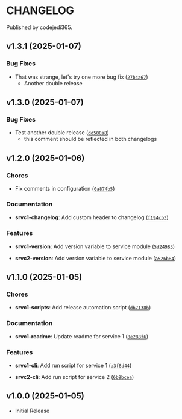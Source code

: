 # CHANGELOG

Published by codejedi365.

<!-- version list -->

## v1.3.1 (2025-01-07)

### Bug Fixes

- That was strange, let's try one more bug fix ([`27b4a67`](https://github.com/marc-at-brightnight/psr-monorepo-poweralpha/commit/27b4a6792c0e305c0ba3b667c084dfb1ce856575))
    - Another double release


## v1.3.0 (2025-01-07)

### Bug Fixes

- Test another double release ([`dd500a8`](https://github.com/marc-at-brightnight/psr-monorepo-poweralpha/commit/dd500a820e6191f57a97d2c068a8309255846808))
    - this comment should be reflected in both changelogs


## v1.2.0 (2025-01-06)

### Chores

- Fix comments in configuration ([`0a874b5`](https://github.com/codejedi365/psr-monorepo-poweralpha/commit/0a874b5b7a86f5c10b0403d670457d895c1411ea))

### Documentation

- **srvc1-changelog**: Add custom header to changelog ([`f194cb3`](https://github.com/codejedi365/psr-monorepo-poweralpha/commit/f194cb335b2bf8c1b8391b9f379735e422e4ea34))

### Features

- **srvc1-version**: Add version variable to service module ([`5d24983`](https://github.com/codejedi365/psr-monorepo-poweralpha/commit/5d24983d88b76e2d1c51706bb1fd5c24f66baf88))

- **srvc2-version**: Add version variable to service module ([`a526b84`](https://github.com/codejedi365/psr-monorepo-poweralpha/commit/a526b84af2e2138abd2545b04cf5bb331bf20079))


## v1.1.0 (2025-01-05)

### Chores

- **srvc1-scripts**: Add release automation script ([`db7138b`](https://github.com/codejedi365/psr-monorepo-poweralpha/commit/db7138b3be7704620ca1ecdd6fa9eb14edd3f5c0))

### Documentation

- **srvc1-readme**: Update readme for service 1 ([`8e288f6`](https://github.com/codejedi365/psr-monorepo-poweralpha/commit/8e288f65a9e5ce77cdda6506176263aa0cba4966))

### Features

- **srvc1-cli**: Add run script for service 1 ([`a3f8d44`](https://github.com/codejedi365/psr-monorepo-poweralpha/commit/a3f8d44c89450c52088e3f8603829c6326b938b5))

- **srvc2-cli**: Add run script for service 2 ([`6b8bcea`](https://github.com/codejedi365/psr-monorepo-poweralpha/commit/6b8bcea3bfb4f53cd243147d4bccd5d39b980584))


## v1.0.0 (2025-01-05)

- Initial Release
